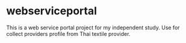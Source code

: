 # webserviceportal
This is a web service portal project for my independent study. Use for collect providers profile from Thai textile provider.
